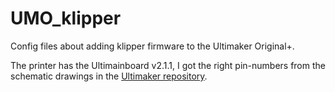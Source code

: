 # UMO_klipper
Config files about adding klipper firmware to the Ultimaker Original+.

The printer has the Ultimainboard v2.1.1, I got the right pin-numbers from the schematic drawings in the [Ultimaker repository](https://github.com/Ultimaker/Ultimaker-Original-Plus/tree/c73bdd2e8ec295966ecd3ed69c7c476434579040/1091_Main_board_v2.1.1_(x1)).
